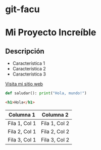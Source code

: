 # git-facu
# Mi Proyecto Increíble
## Descripción

- Característica 1
- Característica 2
- Característica 3


[Visita mi sitio web](https://www.ejemplo.com)


```python
def saludar(): print("Hola, mundo!")
```
</pre>

``` html
<h1>Hola</h1>
```
</pre>

| Columna 1 | Columna 2 |
| ------------- | ------------- |
| Fila 1, Col 1 | Fila 1, Col 2 |
| Fila 2, Col 1 | Fila 2, Col 2 |
| Fila 3, Col 1 | Fila 3, Col 2 |
